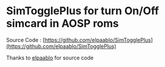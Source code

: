 SimTogglePlus for turn On/Off simcard in AOSP roms
==============

Source Code : [https://github.com/elpaablo/SimTogglePlus](https://github.com/elpaablo/SimTogglePlus)

Thanks to [elpaablo](https://github.com/elpaablo) for source code